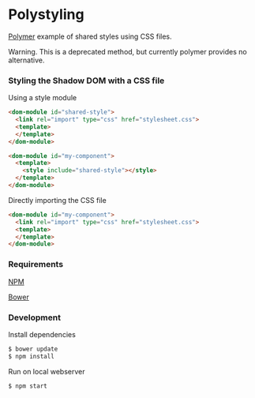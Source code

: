 # Polystyling

[Polymer](https://www.polymer-project.org/1.0/) example of shared styles using CSS files.

Warning. This is a deprecated method, but currently polymer provides no alternative.

### Styling the Shadow DOM with a CSS file

Using a style module
```html
<dom-module id="shared-style">
  <link rel="import" type="css" href="stylesheet.css">
  <template>
  </template>
</dom-module>

<dom-module id="my-component">
  <template>
  	<style include="shared-style"></style>
  </template>
</dom-module>
```

Directly importing the CSS file
```html
<dom-module id="my-component">
  <link rel="import" type="css" href="stylesheet.css">
  <template>
  </template>
</dom-module>
```

### Requirements

[NPM](https://www.npmjs.com/)

[Bower](http://bower.io/)

### Development

Install dependencies
```bash
$ bower update
$ npm install
```

Run on local webserver
```bash
$ npm start
```